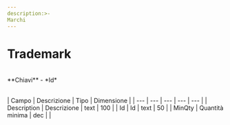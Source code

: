 ```yaml
---
description:>-
Marchi
---
```


# Trademark

<br>
**Chiavi**
- *Id*
<br><br>

| Campo | Descrizione | Tipo | Dimensione | 
| --- | --- | --- | --- | --- |
| Description | Descrizione | text | 100 |
| Id | Id | text | 50 |
| MinQty | Quantità minima | dec |  |

